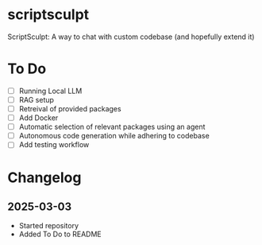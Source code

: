 # scriptsculpt
ScriptSculpt: A way to chat with custom codebase (and hopefully extend it)

# To Do
- [ ] Running Local LLM
- [ ] RAG setup
- [ ] Retreival of provided packages
- [ ] Add Docker
- [ ] Automatic selection of relevant packages using an agent
- [ ] Autonomous code generation while adhering to codebase
- [ ] Add testing workflow

# Changelog
## 2025-03-03
- Started repository
- Added To Do to README
